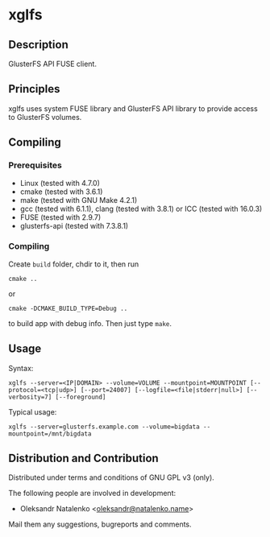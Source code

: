 xglfs
=====

Description
-----------

GlusterFS API FUSE client.

Principles
----------

xglfs uses system FUSE library and GlusterFS API library
to provide access to GlusterFS volumes.

Compiling
---------

### Prerequisites

* Linux (tested with 4.7.0)
* cmake (tested with 3.6.1)
* make (tested with GNU Make 4.2.1)
* gcc (tested with 6.1.1), clang (tested with 3.8.1) or ICC (tested with 16.0.3)
* FUSE (tested with 2.9.7)
* glusterfs-api (tested with 7.3.8.1)

### Compiling

Create `build` folder, chdir to it, then run

`cmake ..`

or

`cmake -DCMAKE_BUILD_TYPE=Debug ..`

to build app with debug info. Then just type `make`.

Usage
-----

Syntax:

`xglfs --server=<IP|DOMAIN> --volume=VOLUME --mountpoint=MOUNTPOINT [--protocol=<tcp|udp>] [--port=24007] [--logfile=<file|stderr|null>] [--verbosity=7] [--foreground]`

Typical usage:

`xglfs --server=glusterfs.example.com --volume=bigdata --mountpoint=/mnt/bigdata`

Distribution and Contribution
-----------------------------

Distributed under terms and conditions of GNU GPL v3 (only).

The following people are involved in development:

* Oleksandr Natalenko &lt;oleksandr@natalenko.name&gt;

Mail them any suggestions, bugreports and comments.
